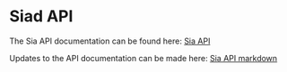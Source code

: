 Siad API
========

The Sia API documentation can be found here:
[Sia API](https://sia.tech/docs/ "Sia API")

Updates to the API documentation can be made here:
[Sia API markdown](./api/index.html.md "Sia API markdown")
